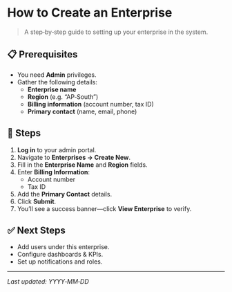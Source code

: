 # How to Create an Enterprise

> A step‑by‑step guide to setting up your enterprise in the system.

## 📋 Prerequisites
- You need **Admin** privileges.
- Gather the following details:
  - **Enterprise name**
  - **Region** (e.g. “AP‑South”)
  - **Billing information** (account number, tax ID)
  - **Primary contact** (name, email, phone)

## 🚀 Steps

1. **Log in** to your admin portal.
2. Navigate to **Enterprises → Create New**.
3. Fill in the **Enterprise Name** and **Region** fields.
4. Enter **Billing Information**:
   - Account number
   - Tax ID
5. Add the **Primary Contact** details.
6. Click **Submit**.
7. You’ll see a success banner—click **View Enterprise** to verify.

## ✅ Next Steps
- Add users under this enterprise.
- Configure dashboards & KPIs.
- Set up notifications and roles.

---
*Last updated: YYYY‑MM‑DD*